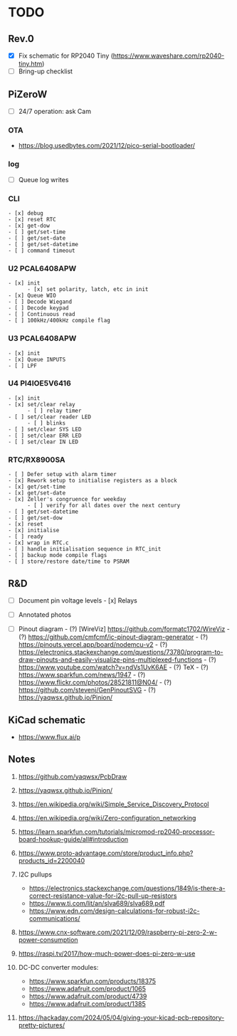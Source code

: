 # TODO

## Rev.0
   - [x] Fix schematic for RP2040 Tiny (https://www.waveshare.com/rp2040-tiny.htm)
   - [ ] Bring-up checklist

## PiZeroW
   - [ ] 24/7 operation: ask Cam

### OTA
   - https://blog.usedbytes.com/2021/12/pico-serial-bootloader/

### log
   - [ ] Queue log writes
               
### CLI
    - [x] debug
    - [x] reset RTC
    - [x] get-dow
    - [ ] get/set-time
    - [ ] get/set-date
    - [ ] get/set-datetime
    - [ ] command timeout

### U2 PCAL6408APW
    - [x] init
          - [x] set polarity, latch, etc in init
    - [x] Queue WIO
    - [ ] Decode Wiegand
    - [ ] Decode keypad
    - [ ] Continuous read 
    - [ ] 100kHz/400kHz compile flag

### U3 PCAL6408APW
    - [x] init
    - [x] Queue INPUTS
    - [ ] LPF

### U4 PI4IOE5V6416
    - [x] init
    - [x] set/clear relay
          - [ ] relay timer
    - [ ] set/clear reader LED
          - [ ] blinks
    - [ ] set/clear SYS LED
    - [ ] set/clear ERR LED
    - [ ] set/clear IN LED


### RTC/RX8900SA
    - [ ] Defer setup with alarm timer
    - [x] Rework setup to initialise registers as a block
    - [x] get/set-time
    - [x] get/set-date
    - [x] Zeller's congruence for weekday
          - [ ] verify for all dates over the next century
    - [ ] get/set-datetime
    - [ ] get/set-dow
    - [x] reset
    - [x] initialise
    - [ ] ready
    - [x] wrap in RTC.c
    - [ ] handle initialisation sequence in RTC_init
    - [ ] backup mode compile flags
    - [ ] store/restore date/time to PSRAM

## R&D
- [ ] Document pin voltage levels
      - [x] Relays

- [ ] Annotated photos
- [ ] Pinout diagram
      - (?) [WireViz] https://github.com/formatc1702/WireViz
      - (?) https://github.com/cmfcmf/ic-pinout-diagram-generator
      - (?) https://pinouts.vercel.app/board/nodemcu-v2
      - (?) https://electronics.stackexchange.com/questions/73780/program-to-draw-pinouts-and-easily-visualize-pins-multiplexed-functions
      - (?) https://www.youtube.com/watch?v=ndVs1UvK6AE
      - (?) TeX
      - (?) https://www.sparkfun.com/news/1947
      - (?) https://www.flickr.com/photos/28521811@N04/
      - (?) https://github.com/stevenj/GenPinoutSVG
      - (?) https://yaqwsx.github.io/Pinion/

## KiCad schematic
- https://www.flux.ai/p


## Notes

1. https://github.com/yaqwsx/PcbDraw
2. https://yaqwsx.github.io/Pinion/
3. https://en.wikipedia.org/wiki/Simple_Service_Discovery_Protocol
4. https://en.wikipedia.org/wiki/Zero-configuration_networking
5. https://learn.sparkfun.com/tutorials/micromod-rp2040-processor-board-hookup-guide/all#introduction
6. https://www.proto-advantage.com/store/product_info.php?products_id=2200040
7. I2C pullups
      - https://electronics.stackexchange.com/questions/1849/is-there-a-correct-resistance-value-for-i2c-pull-up-resistors
      - https://www.ti.com/lit/an/slva689/slva689.pdf
      - https://www.edn.com/design-calculations-for-robust-i2c-communications/

8. https://www.cnx-software.com/2021/12/09/raspberry-pi-zero-2-w-power-consumption
9. https://raspi.tv/2017/how-much-power-does-pi-zero-w-use
10. DC-DC converter modules:
    - https://www.sparkfun.com/products/18375
    - https://www.adafruit.com/product/1065
    - https://www.adafruit.com/product/4739
    - https://www.adafruit.com/product/1385
11. https://hackaday.com/2024/05/04/giving-your-kicad-pcb-repository-pretty-pictures/

